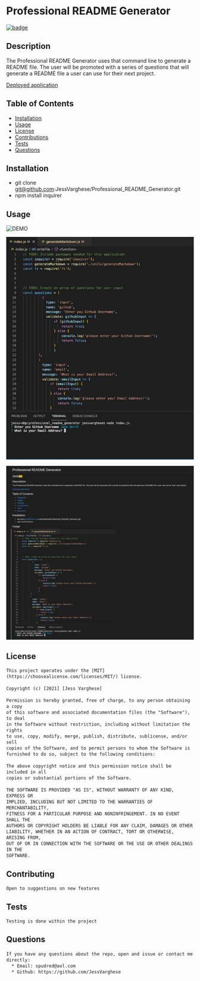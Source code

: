 
  # Professional README Generator 
  
  [![badge](https://img.shields.io/badge/License-MIT-yellow.svg)]((https://opensource.org/licenses/MIT))
  
  ## Description
  The Professional README Generator uses that command line to generate a README file. The user will be promoted with a series of questions that will generate a README file a user can use for their next project.
  
[Deployed application](https://github.com/JessVarghese/Professiona_README_Generator)

  ## Table of Contents

  * [Installation](#Installation)
  * [Usage](#usage)
  * [License](#license)
  * [Contributions](#contributing)
  * [Tests](#tests)
  * [Questions](#questions)
 

  ## Installation
  * git clone git@github.com:JessVarghese/Professional_README_Generator.git
  * npm install inquirer
 
  ## Usage
  ![DEMO](./demo/Professional_README_Generator_Challenge.gif)
  
  ![visuals](./images/prof_readme_code.png)

  ![visuals](./images/README_img.png)

  ## License
    This project operates under the [MIT](https://choosealicense.com/licenses/MIT/) license.
    
    Copyright (c) [2021] [Jess Varghese]

    Permission is hereby granted, free of charge, to any person obtaining a copy
    of this software and associated documentation files (the "Software"), to deal
    in the Software without restriction, including without limitation the rights
    to use, copy, modify, merge, publish, distribute, sublicense, and/or sell
    copies of the Software, and to permit persons to whom the Software is
    furnished to do so, subject to the following conditions:

    The above copyright notice and this permission notice shall be included in all
    copies or substantial portions of the Software.

    THE SOFTWARE IS PROVIDED "AS IS", WITHOUT WARRANTY OF ANY KIND, EXPRESS OR
    IMPLIED, INCLUDING BUT NOT LIMITED TO THE WARRANTIES OF MERCHANTABILITY,
    FITNESS FOR A PARTICULAR PURPOSE AND NONINFRINGEMENT. IN NO EVENT SHALL THE
    AUTHORS OR COPYRIGHT HOLDERS BE LIABLE FOR ANY CLAIM, DAMAGES OR OTHER
    LIABILITY, WHETHER IN AN ACTION OF CONTRACT, TORT OR OTHERWISE, ARISING FROM,
    OUT OF OR IN CONNECTION WITH THE SOFTWARE OR THE USE OR OTHER DEALINGS IN THE
    SOFTWARE.
    
  ## Contributing
    Open to suggestions on new features

  ## Tests
    Testing is done within the project

  ## Questions
    If you have any questions about the repo, open and issue or contact me directly:
      * Email: spudred@aol.com
      * Github: https://github.com/JessVarghese

